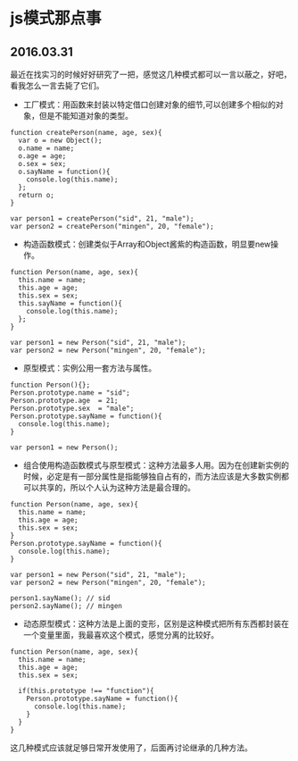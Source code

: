 # js模式那点事
## 2016.03.31

最近在找实习的时候好好研究了一把，感觉这几种模式都可以一言以蔽之，好吧，看我怎么一言去毙了它们。

* 工厂模式：用函数来封装以特定借口创建对象的细节,可以创建多个相似的对象，但是不能知道对象的类型。

```
function createPerson(name, age, sex){
  var o = new Object();
  o.name = name;
  o.age = age;
  o.sex = sex;
  o.sayName = function(){
    console.log(this.name);
  };
  return o;
}

var person1 = createPerson("sid", 21, "male");
var person2 = createPerson("mingen", 20, "female");
```

* 构造函数模式：创建类似于Array和Object酱紫的构造函数，明显要new操作。

```
function Person(name, age, sex){
  this.name = name;
  this.age = age;
  this.sex = sex;
  this.sayName = function(){
    console.log(this.name);
  };
}

var person1 = new Person("sid", 21, "male");
var person2 = new Person("mingen", 20, "female");
```

* 原型模式：实例公用一套方法与属性。

```
function Person(){};
Person.prototype.name = "sid";
Person.prototype.age  = 21;
Person.prototype.sex  = "male";
Person.prototype.sayName = function(){
  console.log(this.name);
}

var person1 = new Person();
```

* 组合使用构造函数模式与原型模式：这种方法最多人用。因为在创建新实例的时候，必定是有一部分属性是指能够独自占有的，而方法应该是大多数实例都可以共享的，所以个人认为这种方法是最合理的。

```
function Person(name, age, sex){
  this.name = name;
  this.age = age;
  this.sex = sex;
}
Person.prototype.sayName = function(){
  console.log(this.name);
}

var person1 = new Person("sid", 21, "male");
var person2 = new Person("mingen", 20, "female");

person1.sayName(); // sid
person2.sayName(); // mingen
```

* 动态原型模式：这种方法是上面的变形，区别是这种模式把所有东西都封装在一个变量里面，我最喜欢这个模式，感觉分离的比较好。

```
function Person(name, age, sex){
  this.name = name;
  this.age = age;
  this.sex = sex;

  if(this.prototype !== "function"){
    Person.prototype.sayName = function(){
      console.log(this.name);
    }
  }
}
```

这几种模式应该就足够日常开发使用了，后面再讨论继承的几种方法。
